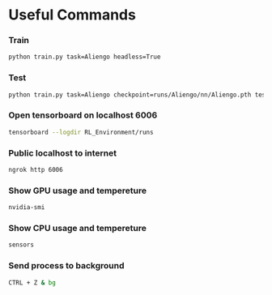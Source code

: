 # Useful Commands

### Train
```sh
python train.py task=Aliengo headless=True
```

### Test
```sh
python train.py task=Aliengo checkpoint=runs/Aliengo/nn/Aliengo.pth test=True num_envs=4
```

### Open tensorboard on localhost 6006
```sh
tensorboard --logdir RL_Environment/runs
```

### Public localhost to internet
```sh
ngrok http 6006
```

### Show GPU usage and tempereture
```sh
nvidia-smi
```

### Show CPU usage and tempereture
```sh
sensors
```

### Send process to background
```sh
CTRL + Z & bg
```